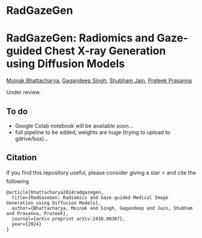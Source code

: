 # RadGazeGen

# RadGazeGen: Radiomics and Gaze-guided Chest X-ray Generation using Diffusion Models
[Moinak Bhattacharya](https://sites.google.com/stonybrook.edu/moinakbhattacharya), [Gagandeep Singh](https://www.columbiaradiology.org/profile/gagandeep-singh-mbbs), [Shubham Jain](https://www3.cs.stonybrook.edu/~jain/), [Prateek Prasanna](https://you.stonybrook.edu/imaginelab/)

Under review.

## To do
- Google Colab notebook will be available soon...
- full pipeline to be added, weights are huge (trying to upload to gdrive/box)...
  
## Citation
If you find this repository useful, please consider giving a star :star: and cite the following
```
@article{bhattacharya2024radgazegen,
  title={RadGazeGen: Radiomics and Gaze-guided Medical Image Generation using Diffusion Models},
  author={Bhattacharya, Moinak and Singh, Gagandeep and Jain, Shubham and Prasanna, Prateek},
  journal={arXiv preprint arXiv:2410.00307},
  year={2024}
}
```




